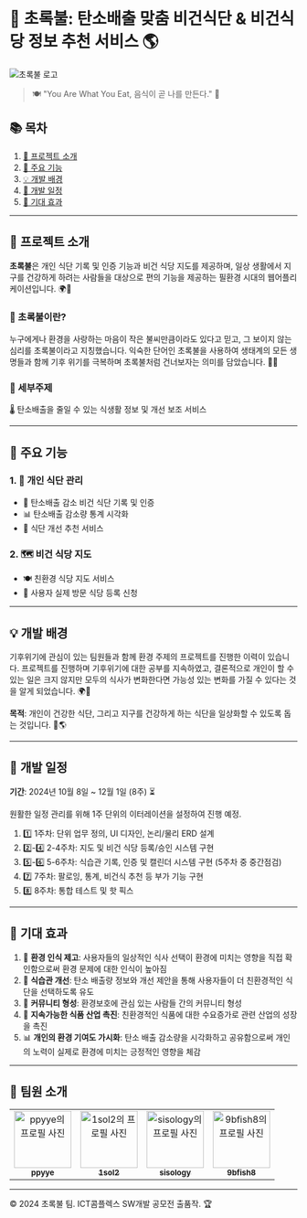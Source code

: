 # 🌿 초록불: 탄소배출 맞춤 비건식단 & 비건식당 정보 추천 서비스 🌎

![초록불 로고](logo_url_here.png)

> 🍽️ "You Are What You Eat, 음식이 곧 나를 만든다." 🌱

## 📚 목차
1. [🎯 프로젝트 소개](#-프로젝트-소개)
2. [🔑 주요 기능](#-주요-기능)
3. [💡 개발 배경](#-개발-배경)
4. [📅 개발 일정](#-개발-일정)
5. [🌈 기대 효과](#-기대-효과)

---

## 🎯 프로젝트 소개

**초록불**은 개인 식단 기록 및 인증 기능과 비건 식당 지도를 제공하며, 일상 생활에서 지구를 건강하게 하려는 사람들을 대상으로 편의 기능을 제공하는 필환경 시대의 웹어플리케이션입니다. 🌍💚

### 🚦 초록불이란?

누구에게나 환경을 사랑하는 마음이 작은 불씨만큼이라도 있다고 믿고, 그 보이지 않는 심리를 초록불이라고 지칭했습니다. 익숙한 단어인 초록불을 사용하여 생태계의 모든 생명들과 함께 기후 위기를 극복하며 초록불처럼 건너보자는 의미를 담았습니다. 🌱🚸

### 🎨 세부주제

🌡️ 탄소배출을 줄일 수 있는 식생활 정보 및 개선 보조 서비스

---

## 🔑 주요 기능

### 1. 🥗 개인 식단 관리
- 📝 탄소배출 감소 비건 식단 기록 및 인증
- 📊 탄소배출 감소량 통계 시각화
- 🔄 식단 개선 추천 서비스

### 2. 🗺️ 비건 식당 지도
- 🍽️ 친환경 식당 지도 서비스
- 📍 사용자 실제 방문 식당 등록 신청

---

## 💡 개발 배경

기후위기에 관심이 있는 팀원들과 함께 환경 주제의 프로젝트를 진행한 이력이 있습니다. 프로젝트를 진행하며 기후위기에 대한 공부를 지속하였고, 결론적으로 개인이 할 수 있는 일은 크지 않지만 모두의 식사가 변화한다면 가능성 있는 변화를 가질 수 있다는 것을 알게 되었습니다. 🌍🔬

**목적**: 개인이 건강한 식단, 그리고 지구를 건강하게 하는 식단을 일상화할 수 있도록 돕는 것입니다. 🥕🌎

---

## 📅 개발 일정

**기간**: 2024년 10월 8일 ~ 12월 1일 (8주) ⏳

원활한 일정 관리를 위해 1주 단위의 이터레이션을 설정하여 진행 예정.

1. 1️⃣ 1주차: 단위 업무 정의, UI 디자인, 논리/물리 ERD 설계
2. 2️⃣-4️⃣ 2-4주차: 지도 및 비건 식당 등록/승인 시스템 구현
3. 5️⃣-6️⃣ 5-6주차: 식습관 기록, 인증 및 캘린더 시스템 구현 (5주차 중 중간점검)
4. 7️⃣ 7주차: 팔로잉, 통계, 비건식 추천 등 부가 기능 구현
5. 8️⃣ 8주차: 통합 테스트 및 핫 픽스

---

## 🌈 기대 효과

1. 🧠 **환경 인식 제고**: 사용자들의 일상적인 식사 선택이 환경에 미치는 영향을 직접 확인함으로써 환경 문제에 대한 인식이 높아짐
2. 🥗 **식습관 개선**: 탄소 배출량 정보와 개선 제안을 통해 사용자들이 더 친환경적인 식단을 선택하도록 유도
3. 👥 **커뮤니티 형성**: 환경보호에 관심 있는 사람들 간의 커뮤니티 형성
4. 🌱 **지속가능한 식품 산업 촉진**: 친환경적인 식품에 대한 수요증가로 관련 산업의 성장을 촉진
5. 📊 **개인의 환경 기여도 가시화**: 탄소 배출 감소량을 시각화하고 공유함으로써 개인의 노력이 실제로 환경에 미치는 긍정적인 영향을 체감

---

## 👥 팀원 소개

<table>
  <tr>
    <td align="center">
      <a href="https://github.com/ppyye">
        <img src="https://github.com/ppyye.png" width="100px;" alt="ppyye의 프로필 사진"/><br />
        <sub><b>ppyye</b></sub>
      </a>
    </td>
    <td align="center">
      <a href="https://github.com/1sol2">
        <img src="https://github.com/1sol2.png" width="100px;" alt="1sol2의 프로필 사진"/><br />
        <sub><b>1sol2</b></sub>
      </a>
    </td>
    <td align="center">
      <a href="https://github.com/sisology">
        <img src="https://github.com/sisology.png" width="100px;" alt="sisology의 프로필 사진"/><br />
        <sub><b>sisology</b></sub>
      </a>
    </td>
    <td align="center">
      <a href="https://github.com/9bfish8">
        <img src="https://github.com/9bfish8.png" width="100px;" alt="9bfish8의 프로필 사진"/><br />
        <sub><b>9bfish8</b></sub>
      </a>
    </td>
  </tr>
</table>


---
© 2024 초록불 팀. ICT콤플렉스 SW개발 공모전 출품작. 🏆